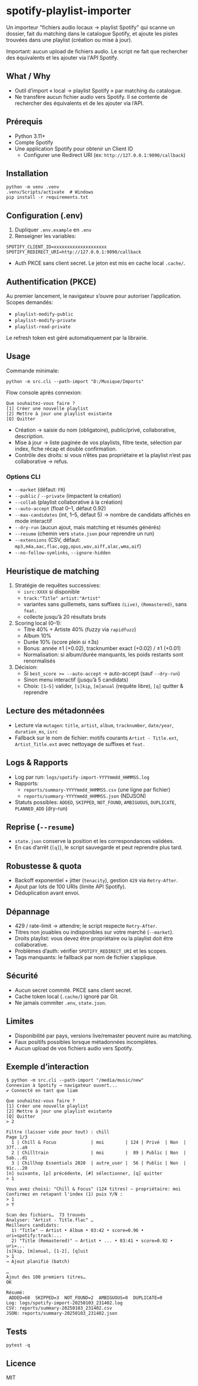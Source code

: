 # spotify-playlist-importer

Un importeur "fichiers audio locaux → playlist Spotify" qui scanne un dossier, fait du matching dans le catalogue Spotify, et ajoute les pistes trouvées dans une playlist (création ou mise à jour).

Important: aucun upload de fichiers audio. Le script ne fait que rechercher des équivalents et les ajouter via l'API Spotify.

## What / Why
- Outil d’import « local → playlist Spotify » par matching du catalogue.
- Ne transfère aucun fichier audio vers Spotify. Il se contente de rechercher des équivalents et de les ajouter via l’API.

## Prérequis
- Python 3.11+
- Compte Spotify
- Une application Spotify pour obtenir un Client ID
  - Configurer une Redirect URI (ex: `http://127.0.0.1:9090/callback`)

## Installation
```
python -m venv .venv
.venv/Scripts/activate  # Windows
pip install -r requirements.txt
```

## Configuration (.env)
1) Dupliquer `.env.example` en `.env`
2) Renseigner les variables:
```
SPOTIFY_CLIENT_ID=xxxxxxxxxxxxxxxxxxxx
SPOTIFY_REDIRECT_URI=http://127.0.0.1:9090/callback
```
- Auth PKCE sans client secret. Le jeton est mis en cache local `.cache/`.

## Authentification (PKCE)
Au premier lancement, le navigateur s’ouvre pour autoriser l’application.
Scopes demandés:
- `playlist-modify-public`
- `playlist-modify-private`
- `playlist-read-private`

Le refresh token est géré automatiquement par la librairie.

## Usage
Commande minimale:
```
python -m src.cli --path-import "D:/Musique/Imports"
```

Flow console après connexion:
```
Que souhaitez-vous faire ?
[1] Créer une nouvelle playlist
[2] Mettre à jour une playlist existante
[Q] Quitter
```

- Création → saisie du nom (obligatoire), public/privé, collaborative, description.
- Mise à jour → liste paginée de vos playlists, filtre texte, sélection par index, fiche récap et double confirmation.
- Contrôle des droits: si vous n’êtes pas propriétaire et la playlist n’est pas collaborative → refus.

### Options CLI
- `--market` (défaut: `FR`)
- `--public` / `--private` (impactent la création)
- `--collab` (playlist collaborative à la création)
- `--auto-accept` (float 0–1, défaut 0.92)
- `--max-candidates` (int, 1–5, défaut 5) → nombre de candidats affichés en mode interactif
- `--dry-run` (aucun ajout, mais matching et résumés générés)
- `--resume` (chemin vers `state.json` pour reprendre un run)
- `--extensions` (CSV, défaut: `mp3,m4a,aac,flac,ogg,opus,wav,aiff,alac,wma,aif`)
- `--no-follow-symlinks`, `--ignore-hidden`

## Heuristique de matching
1) Stratégie de requêtes successives:
   - `isrc:XXXX` si disponible
   - `track:"Title" artist:"Artist"`
   - variantes sans guillemets, sans suffixes `(Live)`, `(Remastered)`, sans `feat.`
   - collecte jusqu’à 20 résultats bruts
2) Scoring local (0–1):
   - Titre 40% + Artiste 40% (fuzzy via `rapidfuzz`)
   - Album 10%
   - Durée 10% (score plein si ±3s)
   - Bonus: année ±1 (+0.02), tracknumber exact (+0.02) / ±1 (+0.01)
   - Normalisation: si album/durée manquants, les poids restants sont renormalisés
3) Décision:
   - Si `best_score >= --auto-accept` → auto-accept (sauf `--dry-run`)
   - Sinon menu interactif (jusqu’à 5 candidats)
   - Choix: `[1–5]` valider, `[s]kip`, `[m]anual` (requête libre), `[q]` quitter & reprendre

## Lecture des métadonnées
- Lecture via `mutagen`: `title`, `artist`, `album`, `tracknumber`, `date/year`, `duration_ms`, `isrc`
- Fallback sur le nom de fichier: motifs courants `Artist - Title.ext`, `Artist_Title.ext` avec nettoyage de suffixes et `feat.`

## Logs & Rapports
- Log par run: `logs/spotify-import-YYYYmmdd_HHMMSS.log`
- Rapports:
  - `reports/summary-YYYYmmdd_HHMMSS.csv` (une ligne par fichier)
  - `reports/summary-YYYYmmdd_HHMMSS.json` (NDJSON)
- Statuts possibles: `ADDED`, `SKIPPED`, `NOT_FOUND`, `AMBIGUOUS`, `DUPLICATE`, `PLANNED_ADD` (dry-run)

## Reprise (`--resume`)
- `state.json` conserve la position et les correspondances validées.
- En cas d’arrêt (`[q]`), le script sauvegarde et peut reprendre plus tard.

## Robustesse & quota
- Backoff exponentiel + jitter (`tenacity`), gestion `429` via `Retry-After`.
- Ajout par lots de 100 URIs (limite API Spotify).
- Déduplication avant envoi.

## Dépannage
- 429 / rate-limit → attendre; le script respecte `Retry-After`.
- Titres non jouables ou indisponibles sur votre marché (`--market`).
- Droits playlist: vous devez être propriétaire ou la playlist doit être collaborative.
- Problèmes d’auth: vérifier `SPOTIFY_REDIRECT_URI` et les scopes.
- Tags manquants: le fallback par nom de fichier s’applique.

## Sécurité
- Aucun secret commité. PKCE sans client secret.
- Cache token local (`.cache/`) ignoré par Git.
- Ne jamais commiter `.env`, `state.json`.

## Limites
- Disponibilité par pays, versions live/remaster peuvent nuire au matching.
- Faux positifs possibles lorsque métadonnées incomplètes.
- Aucun upload de vos fichiers audio vers Spotify.

## Exemple d’interaction
```
$ python -m src.cli --path-import "/media/music/new"
Connexion à Spotify → navigateur ouvert...
✔ Connecté en tant que liam

Que souhaitez-vous faire ?
[1] Créer une nouvelle playlist
[2] Mettre à jour une playlist existante
[Q] Quitter
> 2

Filtre (laisser vide pour tout) : chill
Page 1/3
  1 | Chill & Focus             | moi        | 124 | Privé  | Non  | 37f...a9
  2 | Chilltrain                | moi        |  89 | Public | Non  | 5ab...d1
  3 | Chillhop Essentials 2020  | autre_user |  56 | Public | Non  | 91c...20
[n] suivante, [p] précédente, [#] sélectionner, [q] quitter
> 1

Vous avez choisi: "Chill & Focus" (124 titres) — propriétaire: moi
Confirmez en retapant l'index (1) puis Y/N :
> 1
> Y

Scan des fichiers…  73 trouvés
Analyser: "Artist - Title.flac" …
Meilleurs candidats:
  1) "Title" — Artist • Album • 03:42 • score=0.96 • uri=spotify:track:...
  2) "Title (Remastered)" — Artist • ... • 03:41 • score=0.92 • uri=...
[s]kip, [m]anual, [1-2], [q]uit
> 1
→ Ajout planifié (batch)

…
Ajout des 100 premiers titres…
OK

Résumé:
 ADDED=68  SKIPPED=3  NOT_FOUND=2  AMBIGUOUS=0  DUPLICATE=0
Log: logs/spotify-import-20250103_231402.log
CSV: reports/summary-20250103_231402.csv
JSON: reports/summary-20250103_231402.json
```

## Tests
```
pytest -q
```

## Licence
MIT
